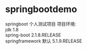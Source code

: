 # springbootdemo
springboot 个人测试项目
项目环境:            
                jdk 1.8         
                spring-boot 2.1.8.RELEASE                      
                springframework 默认 5.1.9.RELEASE   
